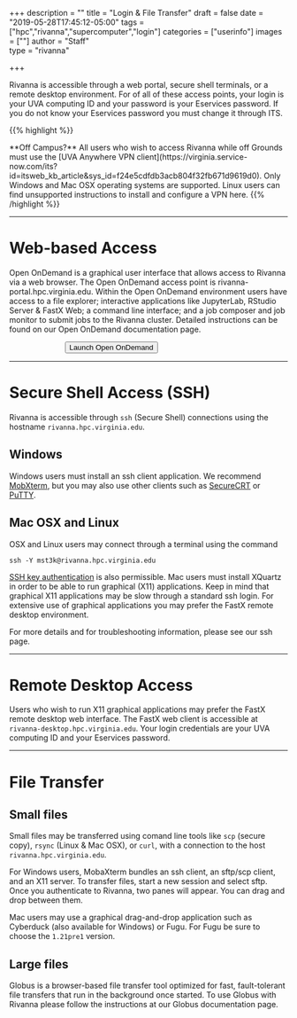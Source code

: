 +++
description = ""
title = "Login & File Transfer"
draft = false
date = "2019-05-28T17:45:12-05:00"
tags = ["hpc","rivanna","supercomputer","login"]
categories = ["userinfo"]
images = [""]
author = "Staff"  
type = "rivanna"

+++

<p class=lead>Rivanna is accessible through a web portal, secure shell terminals, or a remote desktop environment.  For of all of these access points, your login is your UVA computing ID and your password is your Eservices password.  If you do not know your Eservices password you must change it through ITS.</p>

{{% highlight %}}
<div style="float:left;padding:0 1rem 0 0;"><i style="" class="fas fa-3x fa-map-marked-alt"></i></div> **Off Campus?** All users who wish to access Rivanna while off Grounds must use the [UVA Anywhere VPN client](https://virginia.service-now.com/its?id=itsweb_kb_article&sys_id=f24e5cdfdb3acb804f32fb671d9619d0).  Only Windows and Mac OSX operating systems are supported.  Linux users can find unsupported instructions to install and configure a VPN here.
{{% /highlight %}}

- - -

# Web-based Access

Open OnDemand is a graphical user interface that allows access to Rivanna via a web browser.  The Open OnDemand access point is rivanna-portal.hpc.virginia.edu.  Within the Open OnDemand environment users have access to a file explorer; interactive applications like JupyterLab, RStudio Server & FastX Web; a command line interface; and a job composer and job monitor to submit jobs to the Rivanna cluster.  Detailed instructions can be found on our Open OnDemand documentation page.

[<button style="margin-left:20%;" class="btn btn-primary">Launch Open OnDemand</button>](https://rivanna-portal.hpc.virginia.edu/)

- - -

# Secure Shell Access (SSH)

Rivanna is accessible through `ssh` (Secure Shell) connections using the hostname `rivanna.hpc.virginia.edu`.

## Windows

Windows users must install an ssh client application.  We recommend [MobXterm](https://mobaxterm.mobatek.net/), but you may also use other clients such as [SecureCRT](https://www.vandyke.com/products/securecrt/) or [PuTTY](https://www.putty.org/). 

## Mac OSX and Linux

OSX and Linux users may connect through a terminal using the command

```
ssh -Y mst3k@rivanna.hpc.virginia.edu  
```

[SSH key authentication](https://discuss.rc.virginia.edu/t/ssh-key-authentication/200) is also permissible. Mac users must install XQuartz in order to be able to run graphical (X11) applications.  Keep in mind that graphical X11 applications may be slow through a standard ssh login.  For extensive use of graphical applications you may prefer the FastX remote desktop environment.

For more details and for troubleshooting information, please see our ssh page.

- - -

# Remote Desktop Access

Users who wish to run X11 graphical applications may prefer the FastX remote desktop web interface.  The FastX web client is accessible at `rivanna-desktop.hpc.virginia.edu`. Your login credentials are your UVA computing ID and your Eservices password.

- - -

# File Transfer

## Small files

Small files may be transferred using comand line tools like `scp` (secure copy), `rsync` (Linux & Mac OSX), or `curl`, with a connection to the host `rivanna.hpc.virginia.edu`.  

For Windows users, MobaXterm bundles an ssh client, an sftp/scp client, and an X11 server.  To transfer files, start a new session and select sftp.  Once you authenticate to Rivanna, two panes will appear.  You can drag and drop between them.

Mac users may use a graphical drag-and-drop application such as Cyberduck (also available for Windows) or Fugu. For Fugu be sure to choose the `1.21pre1` version.

## Large files

Globus is a browser-based file transfer tool optimized for fast, fault-tolerant file transfers that run in the background once started. To use Globus with Rivanna please follow the instructions at our Globus documentation page.
